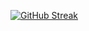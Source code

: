 [![GitHub Streak](http://github-readme-streak-stats.herokuapp.com?user=zipArk99&theme=earth&date=M%20j%5B%2C%20Y%5D)](https://git.io/streak-stats)
